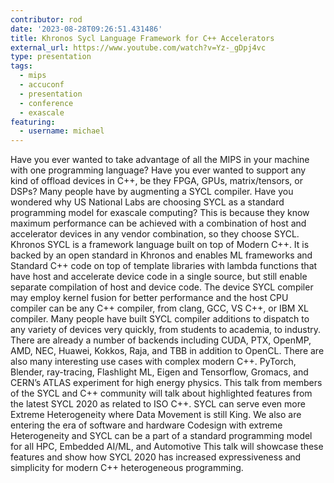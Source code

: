 ```yaml
---
contributor: rod
date: '2023-08-28T09:26:51.431486'
title: Khronos Sycl Language Framework for C++ Accelerators
external_url: https://www.youtube.com/watch?v=Yz-_gDpj4vc
type: presentation
tags:
  - mips
  - accuconf
  - presentation
  - conference
  - exascale
featuring:
  - username: michael
---
```


Have you ever wanted to take advantage of all the MIPS in your machine with one programming language? Have you ever
wanted to support any kind of offload devices in C++, be they FPGA, GPUs, matrix/tensors, or DSPs? Many people have by
augmenting a SYCL compiler. Have you wondered why US National Labs are choosing SYCL as a standard programming model for
exascale computing? This is because they know maximum performance can be achieved with a combination of host and
accelerator devices in any vendor combination, so they choose SYCL. Khronos SYCL is a framework language built on top of
Modern C++. It is backed by an open standard in Khronos and enables ML frameworks and Standard C++ code on top of
template libraries with lambda functions that have host and accelerate device code in a single source, but still enable
separate compilation of host and device code. The device SYCL compiler may employ kernel fusion for better performance
and the host CPU compiler can be any C++ compiler, from clang, GCC, VS C++, or IBM XL compiler. Many people have built
SYCL compiler additions to dispatch to any variety of devices very quickly, from students to academia, to industry.
There are already a number of backends including CUDA, PTX, OpenMP, AMD, NEC, Huawei, Kokkos, Raja, and TBB in addition
to OpenCL. There are also many interesting use cases with complex modern C++. PyTorch, Blender, ray-tracing, Flashlight
ML, Eigen and Tensorflow, Gromacs, and CERN’s ATLAS experiment for high energy physics. This talk from members of the
SYCL and C++ community will talk about highlighted features from the latest SYCL 2020 as related to ISO C++. SYCL can
serve even more Extreme Heterogeneity where Data Movement is still King. We also are entering the era of software and
hardware Codesign with extreme Heterogeneity and SYCL can be a part of a standard programming model for all HPC,
Embedded AI/ML, and Automotive This talk will showcase these features and show how SYCL 2020 has increased
expressiveness and simplicity for modern C++ heterogeneous programming.
